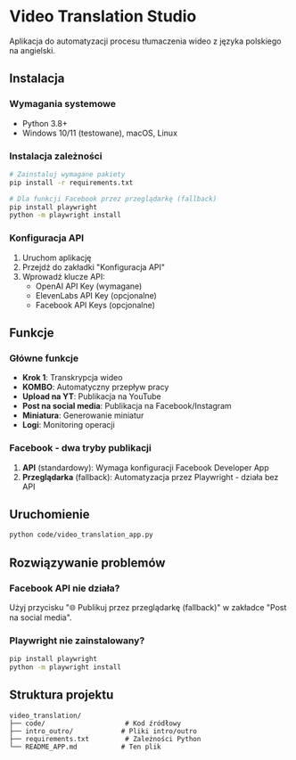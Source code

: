 # Video Translation Studio

Aplikacja do automatyzacji procesu tłumaczenia wideo z języka polskiego na angielski.

## Instalacja

### Wymagania systemowe
- Python 3.8+
- Windows 10/11 (testowane), macOS, Linux

### Instalacja zależności

```bash
# Zainstaluj wymagane pakiety
pip install -r requirements.txt

# Dla funkcji Facebook przez przeglądarkę (fallback)
pip install playwright
python -m playwright install
```

### Konfiguracja API
1. Uruchom aplikację
2. Przejdź do zakładki "Konfiguracja API"
3. Wprowadź klucze API:
   - OpenAI API Key (wymagane)
   - ElevenLabs API Key (opcjonalne)
   - Facebook API Keys (opcjonalne)

## Funkcje

### Główne funkcje
- **Krok 1**: Transkrypcja wideo
- **KOMBO**: Automatyczny przepływ pracy
- **Upload na YT**: Publikacja na YouTube
- **Post na social media**: Publikacja na Facebook/Instagram
- **Miniatura**: Generowanie miniatur
- **Logi**: Monitoring operacji

### Facebook - dwa tryby publikacji
1. **API** (standardowy): Wymaga konfiguracji Facebook Developer App
2. **Przeglądarka** (fallback): Automatyzacja przez Playwright - działa bez API

## Uruchomienie

```bash
python code/video_translation_app.py
```

## Rozwiązywanie problemów

### Facebook API nie działa?
Użyj przycisku "🌐 Publikuj przez przeglądarkę (fallback)" w zakładce "Post na social media".

### Playwright nie zainstalowany?
```bash
pip install playwright
python -m playwright install
```

## Struktura projektu

```
video_translation/
├── code/                    # Kod źródłowy
├── intro_outro/            # Pliki intro/outro
├── requirements.txt         # Zależności Python
└── README_APP.md           # Ten plik
```
